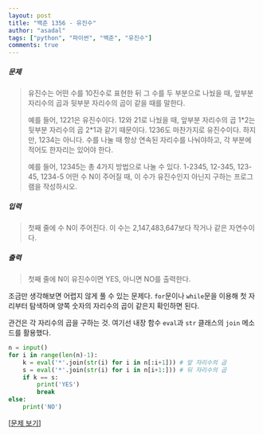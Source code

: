 ```yaml
---
layout: post
title: "백준 1356 - 유진수"
author: "asadal"
tags: ["python", "파이썬", "백준", "유진수"]
comments: true
---
```


##### 문제

>유진수는 어떤 수를 10진수로 표현한 뒤 그 수를 두 부분으로 나눴을 때, 앞부분 자리수의 곱과 뒷부분 자리수의 곱이 같을 때를 말한다.
>
>예를 들어, 1221은 유진수이다. 12와 21로 나눴을 때, 앞부분 자리수의 곱 1\*2는 뒷부분 자리수의 곱 2\*1과 같기 때문이다. 1236도 마찬가지로 유진수이다. 하지만, 1234는 아니다. 수를 나눌 때 항상 연속된 자리수를 나눠야하고, 각 부분에 적어도 한자리는 있어야 한다.
>
>예를 들어, 12345는 총 4가지 방법으로 나눌 수 있다. 1-2345, 12-345, 123-45, 1234-5 어떤 수 N이 주어질 때, 이 수가 유진수인지 아닌지 구하는 프로그램을 작성하시오.

##### 입력

>첫째 줄에 수 N이 주어진다. 이 수는 2,147,483,647보다 작거나 같은 자연수이다.

##### 출력

>첫째 줄에 N이 유진수이면 YES, 아니면 NO를 출력한다.

조금만 생각해보면 어렵지 않게 풀 수 있는 문제다. `for`문이나 `while`문을 이용해 첫 자리부터 탐색하며 양쪽 숫자의 자리수의 곱이 같은지 확인하면 된다.

관건은 각 자리수의 곱을 구하는 것. 여기선 내장 함수 `eval`과 `str` 클래스의 `join` 메소드를 활용했다.

```python
n = input()
for i in range(len(n)-1):
    k = eval('*'.join(str(i) for i in n[:i+1])) # 앞 자리수의 곱
    s = eval('*'.join(str(i) for i in n[i+1:])) # 뒤 자리수의 곱
    if k == s:
        print('YES')
        break
else:
    print('NO')
```

[[문제 보기](https://www.acmicpc.net/problem/1356)]
